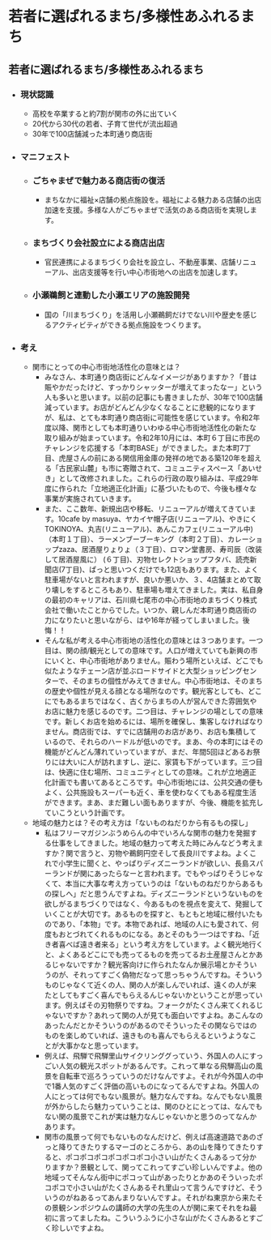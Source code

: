# 若者に選ばれるまち/多様性あふれるまち
## 若者に選ばれるまち/多様性あふれるまち

- ### 現状認識
    - 高校を卒業すると約7割が関市の外に出ていく
    - 20代から30代の若者、子育て世代が流出超過
    - 30年で100店舗減った本町通り商店街
- ### マニフェスト
    - ### ごちゃまぜで魅力ある商店街の復活
        - まちなかに福祉×店舗の拠点施設を。福祉による魅力ある店舗の出店加速を支援。多様な人がごちゃまぜで活気のある商店街を実現します。
    - ### まちづくり会社設立による商店出店
        - 官民連携によるまちづくり会社を設立し、不動産事業、店舗リニューアル、出店支援等を行い中心市街地への出店を加速します。
    - ### 小瀬鵜飼と連動した小瀬エリアの施設開発
        - 国の「川まちづくり」を活用し小瀬鵜飼だけでない川や歴史を感じるアクティビティができる拠点施設をつくります。
- ### 考え
    - 関市にとっての中心市街地活性化の意味とは？
        - みなさん、本町通り商店街にどんなイメージがありますか？「昔は賑やかだったけど、すっかりシャッターが増えてまったなー」という人も多いと思います。以前の記事にも書きましたが、30年で100店舗減っています。お店がどんどん少なくなることに悲観的になりますが、私は、とても本町通り商店街に可能性を感じています。令和2年度以降、関市としても本町通りいわゆる中心市街地活性化の新たな取り組みが始まっています。令和2年10月には、本町６丁目に市民のチャレンジを応援する「本町BASE」ができました。また本町7丁目、虎屋さんの前にある関信用金庫の発祥の地である築120年を超える「古民家山麓」も市に寄贈されて、コミュニティスペース「あいせき」として改修されました。これらの行政の取り組みは、平成29年度に作られた「立地適正化計画」に基づいたもので、今後も様々な事業が実施されていきます。
        - また、ここ数年、新規出店や移転、リニューアルが増えてきています。10cafe by masuya、ヤカイヤ帽子店(リニューアル)、やきにくTOKINOYA、丸吉(リニューアル)、あんこカフェ(リニューアル中)（本町１丁目）、ラーメンブーブーキング（本町２丁目）、カレーショップzaza、居酒屋りょりょ（３丁目）、ロマン堂書房、寿司辰（改装して居酒屋風に） (６丁目)、刃物セレクトショップフタバ、読売新聞店(7丁目)、ぱっと思いつくだけでも12店もあります。また、よく駐車場がないと言われますが、良いか悪いか、３、4店舗まとめて取り壊しをするところもあり、駐車場も増えてきました。実は、私自身の最初のキャリアは、石川県七尾市の中心市街地のまちづくり株式会社で働いたことからでした。いつか、親しんだ本町通り商店街の力になりたいと思いながら、はや16年が経ってしまいました。後悔！！
        - そんな私が考える中心市街地の活性化の意味とは３つあります。一つ目は、関の顔/観光としての意味です。人口が増えていても新興の市にいくと、中心市街地がありません。賑わう場所といえば、どこでも似たようなチェーン店が並ぶロードサイドと大型ショッピングセンターで、そのまちの個性がみえてきません。中心市街地は、そのまちの歴史や個性が見える顔となる場所なのです。観光客としても、どこにでもあるまちではなく、古くからまちの人が営んできた雰囲気やお店に魅力を感じるのです。二つ目は、チャレンジの場としての意味です。新しくお店を始めるには、場所を確保し、集客しなければなりません。商店街では、すでに店舗用のお店があり、お店も集積しているので、それらのハードルが低いのです。まあ、今の本町にはその機能がどんどん薄れていっていますが、まだ、年間5回ほどあるお祭りには大いに人が訪れますし、逆に、家賃も下がっています。三つ目は、快適に住む場所、コミュニティとしての意味。これが立地適正化計画でも書いてあるところです。中心市街地には、公共交通の便もよく、公共施設もスーパーも近く、車を使わなくてもある程度生活ができます。まあ、まだ難しい面もありますが、今後、機能を拡充していこうという計画です。
    - 地域の魅力とは？その考え方は「ないものねだりから有るもの探し」
        - 私はフリーマガジンぶうめらんの中でいろんな関市の魅力を発掘する仕事をしてきました。地域の魅力って考えた時にみんなどう考えますか？関で言うと、刃物や鵜飼円空そして長良川ですよね。よくこれで小学生に聞くと、やっぱりディズニーランドが欲しい、長島スパーランドが関にあったらなーと言われます。でもやっぱりそうじゃなくて、本当に大事な考え方っていうのは「ないものねだりからあるもの探しへ」だと思うんですよね。ディズニーランドというないものを欲しがるまちづくりではなく、今あるものを視点を変えて、発掘していくことが大切です。あるものを探すと、もともと地域に根付いたものであり、「本物」です。本物であれば、地域の人にも愛されて、何度もおとづれてくれるものになる。あとそのもう一つはですね、「近き者喜べば遠き者来る」という考え方をしています。よく観光地行くと、よくあるどこにでも売ってるものを売ってるお土産屋さんとかあるじゃないですか？観光客向けに作られたなんか展示場とかそういうのが、それってすごく偽物だなって思っちゃうんですね。そういうものじゃなくて近くの人、関の人が楽しんでいれば、遠くの人が来たとしてもすごく喜んでもらえるんじゃないかということが思っています。例えばその刃物祭りですね。フォークがたくさん来てくれるじゃないですか？あれって関の人が見ても面白いですよね。あこんなのあったんだとかそういうのがあるのでそういったその関ならではのものを楽しめていれば、遠きものも喜んでもらえるというようなことが大事かなと思っています。
        - 例えば、飛騨で飛騨里山サイクリンググっていう、外国人の人にすっごい人気の観光スポットがあるんです。これって単なる飛騨高山の風景を自転車で巡ろうっていうのだけなんですよ。それが今外国人の中で1番人気のすごく評価の高いものになってるんですよね。外国人の人にとっては何でもない風景が。魅力なんですね。なんでもない風景が外からしたら魅力っていうことは、関のひとにとっては、なんでもない関の風景でこれが実は魅力なんじゃないかと思うのってなんかあります。
        - 関市の風景って何でもないものなんだけど、例えば高速道路であのざっと降りてきたりするマーゴのところから、あの山を降りてきたりすると、ポコポコポコポコポコポコ小さい山がたくさんあるって分かりますか？景観として、関ってこれってすごい珍しいんですよ。他の地域ってそんなん街中にポコって山があったりとかあのそういったポコポコで小さい山がたくさんあるそれ里山って言うんですけど、そういうのがねあるってあんまりないんですよ。それがね東京から来たその景観シンポジウムの講師の大学の先生の人が関に来てそれをね最初に言ってましたね。こういうふうに小さな山がたくさんあるとすごく珍しいですよね。
